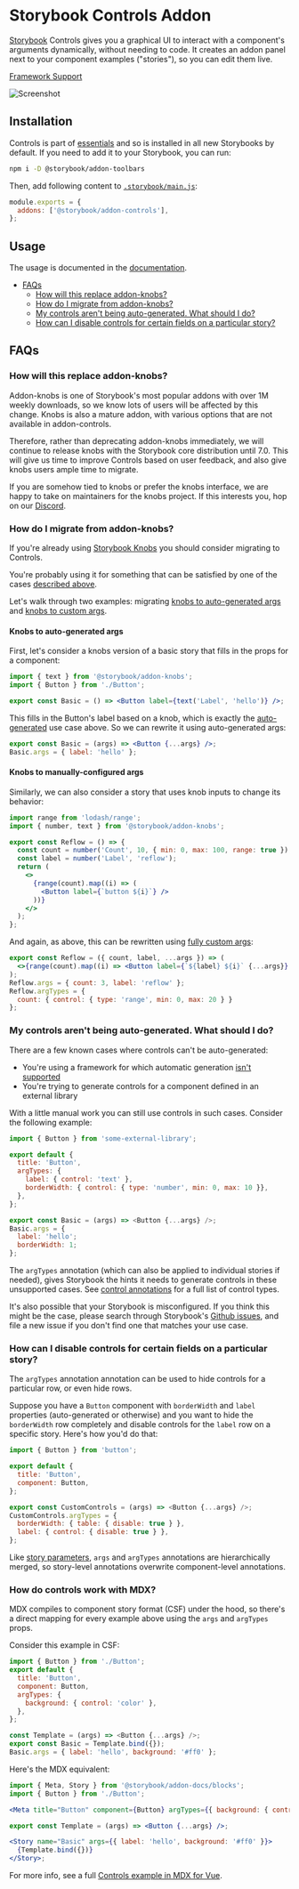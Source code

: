 # Storybook Controls Addon

[Storybook](https://storybook.js.org) Controls gives you a graphical UI to interact with a component's arguments dynamically, without needing to code. It creates an addon panel next to your component examples ("stories"), so you can edit them live.

[Framework Support](https://storybook.js.org/docs/react/api/frameworks-feature-support)

![Screenshot](https://raw.githubusercontent.com/storybookjs/storybook/next/addons/controls/docs/media/addon-controls-hero.gif)

## Installation

Controls is part of [essentials](https://storybook.js.org/docs/react/essentials/introduction) and so is installed in all new Storybooks by default. If you need to add it to your Storybook, you can run:

```sh
npm i -D @storybook/addon-toolbars
```

Then, add following content to [`.storybook/main.js`](https://storybook.js.org/docs/react/configure/overview#Configure-your-Storybook-project):

```js
module.exports = {
  addons: ['@storybook/addon-controls'],
};
```

## Usage

The usage is documented in the [documentation](https://storybook.js.org/docs/react/essentials/controls).

- [FAQs](#faqs)
  - [How will this replace addon-knobs?](#how-will-this-replace-addon-knobs)
  - [How do I migrate from addon-knobs?](#how-do-i-migrate-from-addon-knobs)
  - [My controls aren't being auto-generated. What should I do?](#my-controls-arent-being-auto-generated-what-should-i-do)
  - [How can I disable controls for certain fields on a particular story?](#how-can-i-disable-controls-for-certain-fields-on-a-particular-story)

## FAQs

### How will this replace addon-knobs?

Addon-knobs is one of Storybook's most popular addons with over 1M weekly downloads, so we know lots of users will be affected by this change. Knobs is also a mature addon, with various options that are not available in addon-controls.

Therefore, rather than deprecating addon-knobs immediately, we will continue to release knobs with the Storybook core distribution until 7.0. This will give us time to improve Controls based on user feedback, and also give knobs users ample time to migrate.

If you are somehow tied to knobs or prefer the knobs interface, we are happy to take on maintainers for the knobs project. If this interests you, hop on our [Discord](https://discord.gg/UUt2PJb).

### How do I migrate from addon-knobs?

If you're already using [Storybook Knobs](https://github.com/storybookjs/storybook/tree/master/addons/knobs) you should consider migrating to Controls.

You're probably using it for something that can be satisfied by one of the cases [described above](#writing-stories).

Let's walk through two examples: migrating [knobs to auto-generated args](#knobs-to-custom-args) and [knobs to custom args](#knobs-to-custom-args).

<h4>Knobs to auto-generated args</h4>

First, let's consider a knobs version of a basic story that fills in the props for a component:

```jsx
import { text } from '@storybook/addon-knobs';
import { Button } from './Button';

export const Basic = () => <Button label={text('Label', 'hello')} />;
```

This fills in the Button's label based on a knob, which is exactly the [auto-generated](#auto-generated-args) use case above. So we can rewrite it using auto-generated args:

```jsx
export const Basic = (args) => <Button {...args} />;
Basic.args = { label: 'hello' };
```

<h4>Knobs to manually-configured args</h4>

Similarly, we can also consider a story that uses knob inputs to change its behavior:

```jsx
import range from 'lodash/range';
import { number, text } from '@storybook/addon-knobs';

export const Reflow = () => {
  const count = number('Count', 10, { min: 0, max: 100, range: true });
  const label = number('Label', 'reflow');
  return (
    <>
      {range(count).map((i) => (
        <Button label={`button ${i}`} />
      ))}
    </>
  );
};
```

And again, as above, this can be rewritten using [fully custom args](#fully-custom-args):

```jsx
export const Reflow = ({ count, label, ...args }) => (
  <>{range(count).map((i) => <Button label={`${label} ${i}` {...args}} />)}</>
);
Reflow.args = { count: 3, label: 'reflow' };
Reflow.argTypes = {
  count: { control: { type: 'range', min: 0, max: 20 } }
};
```

### My controls aren't being auto-generated. What should I do?

There are a few known cases where controls can't be auto-generated:

- You're using a framework for which automatic generation [isn't supported](#framework-support)
- You're trying to generate controls for a component defined in an external library

With a little manual work you can still use controls in such cases. Consider the following example:

```js
import { Button } from 'some-external-library';

export default {
  title: 'Button',
  argTypes: {
    label: { control: 'text' },
    borderWidth: { control: { type: 'number', min: 0, max: 10 }},
  },
};

export const Basic = (args) => <Button {...args} />;
Basic.args = {
  label: 'hello';
  borderWidth: 1;
};
```

The `argTypes` annotation (which can also be applied to individual stories if needed), gives Storybook the hints it needs to generate controls in these unsupported cases. See [control annotations](#control-annotations) for a full list of control types.

It's also possible that your Storybook is misconfigured. If you think this might be the case, please search through Storybook's [Github issues](https://github.com/storybookjs/storybook/issues), and file a new issue if you don't find one that matches your use case.

### How can I disable controls for certain fields on a particular story?

The `argTypes` annotation annotation can be used to hide controls for a particular row, or even hide rows.

Suppose you have a `Button` component with `borderWidth` and `label` properties (auto-generated or otherwise) and you want to hide the `borderWidth` row completely and disable controls for the `label` row on a specific story. Here's how you'd do that:

```js
import { Button } from 'button';

export default {
  title: 'Button',
  component: Button,
};

export const CustomControls = (args) => <Button {...args} />;
CustomControls.argTypes = {
  borderWidth: { table: { disable: true } },
  label: { control: { disable: true } },
};
```

Like [story parameters](https://github.com/storybookjs/storybook/blob/next/docs/src/pages/basics/writing-stories/index.md#parameters), `args` and `argTypes` annotations are hierarchically merged, so story-level annotations overwrite component-level annotations.

### How do controls work with MDX?

MDX compiles to component story format (CSF) under the hood, so there's a direct mapping for every example above using the `args` and `argTypes` props.

Consider this example in CSF:

```js
import { Button } from './Button';
export default {
  title: 'Button',
  component: Button,
  argTypes: {
    background: { control: 'color' },
  },
};

const Template = (args) => <Button {...args} />;
export const Basic = Template.bind({});
Basic.args = { label: 'hello', background: '#ff0' };
```

Here's the MDX equivalent:

```jsx
import { Meta, Story } from '@storybook/addon-docs/blocks';
import { Button } from './Button';

<Meta title="Button" component={Button} argTypes={{ background: { control: 'color' } }} />;

export const Template = (args) => <Button {...args} />;

<Story name="Basic" args={{ label: 'hello', background: '#ff0' }}>
  {Template.bind({})}
</Story>;
```

For more info, see a full [Controls example in MDX for Vue](https://raw.githubusercontent.com/storybookjs/storybook/next/examples/vue-kitchen-sink/src/stories/addon-controls.stories.mdx).

